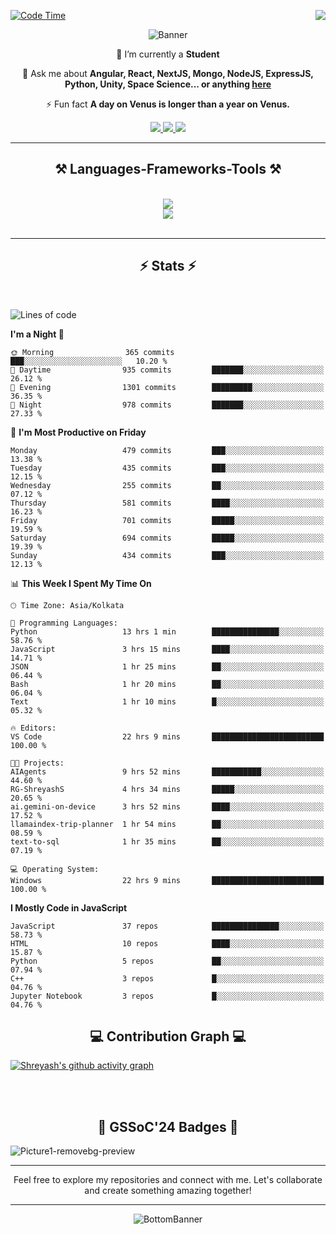 <div>
 
<img align="right" src="https://visitor-badge.laobi.icu/badge?page_id=shreyash3087.shreyash3087" />

 [![Code Time](https://wakatime.com/badge/user/cd5f70df-e644-46f4-a03b-e1ce78615131.svg)](https://wakatime.com/@cd5f70df-e644-46f4-a03b-e1ce78615131)
 
</div>


<div align="center">
 
![Banner](https://github.com/user-attachments/assets/fe33d289-b057-4d85-ad76-3103802aa9e1)

</div>


<div align="center">
 
 🔭 I’m currently a **Student** 

💬 Ask me about **Angular, React, NextJS, Mongo, NodeJS, ExpressJS, Python, Unity, Space Science... or anything [here](https://github.com/shreyash3087/shreyash3087/issues)**

⚡ Fun fact **A day on Venus is longer than a year on Venus.**

</div>
 
<div align="center"> 
  <a href="mailto:shreyash3087@gmail.com">
    <img src="https://img.shields.io/badge/Gmail-333333?style=for-the-badge&logo=gmail&logoColor=red" />
  </a>
  <a href="https://www.linkedin.com/in/shreyash-srivastava-1a1161280" target="_blank">
    <img src="https://img.shields.io/badge/LinkedIn-0077B5?style=for-the-badge&logo=linkedin&logoColor=white" target="_blank" />
  </a>
  <a href="https://github.com/shreyash3087" target="_blank">
     <img src="https://img.shields.io/badge/Github-FF5722?style=for-the-badge&logo=github&logoColor=white" target="_blank" />
  </a>
</div>
<hr/>
 
<h2 align="center">⚒️ Languages-Frameworks-Tools ⚒️</h2>
<br/>
<div align="center">
    <img src="https://skillicons.dev/icons?i=react,bootstrap,html,css,vscode,github,figma,cpp,vercel,netlify" /><br>
    <img src="https://skillicons.dev/icons?i=tailwind,git,nodejs,python,javascript,typescript,express,firebase,mongodb,nextjs,unity,azure,blender" /><br>
</div>

<br/>
<hr/>

<h2 align="center">⚡ Stats ⚡</h2>

<br>
<div>
 
 
<!--START_SECTION:waka-->
![Lines of code](https://img.shields.io/badge/From%20Hello%20World%20I%27ve%20Written-4.2%20million%20lines%20of%20code-blue)

**I'm a Night 🦉** 

```text
🌞 Morning                365 commits         ███░░░░░░░░░░░░░░░░░░░░░░   10.20 % 
🌆 Daytime                935 commits         ███████░░░░░░░░░░░░░░░░░░   26.12 % 
🌃 Evening                1301 commits        █████████░░░░░░░░░░░░░░░░   36.35 % 
🌙 Night                  978 commits         ███████░░░░░░░░░░░░░░░░░░   27.33 % 
```
📅 **I'm Most Productive on Friday** 

```text
Monday                   479 commits         ███░░░░░░░░░░░░░░░░░░░░░░   13.38 % 
Tuesday                  435 commits         ███░░░░░░░░░░░░░░░░░░░░░░   12.15 % 
Wednesday                255 commits         ██░░░░░░░░░░░░░░░░░░░░░░░   07.12 % 
Thursday                 581 commits         ████░░░░░░░░░░░░░░░░░░░░░   16.23 % 
Friday                   701 commits         █████░░░░░░░░░░░░░░░░░░░░   19.59 % 
Saturday                 694 commits         █████░░░░░░░░░░░░░░░░░░░░   19.39 % 
Sunday                   434 commits         ███░░░░░░░░░░░░░░░░░░░░░░   12.13 % 
```


📊 **This Week I Spent My Time On** 

```text
🕑︎ Time Zone: Asia/Kolkata

💬 Programming Languages: 
Python                   13 hrs 1 min        ███████████████░░░░░░░░░░   58.76 % 
JavaScript               3 hrs 15 mins       ████░░░░░░░░░░░░░░░░░░░░░   14.71 % 
JSON                     1 hr 25 mins        ██░░░░░░░░░░░░░░░░░░░░░░░   06.44 % 
Bash                     1 hr 20 mins        ██░░░░░░░░░░░░░░░░░░░░░░░   06.04 % 
Text                     1 hr 10 mins        █░░░░░░░░░░░░░░░░░░░░░░░░   05.32 % 

🔥 Editors: 
VS Code                  22 hrs 9 mins       █████████████████████████   100.00 % 

🐱‍💻 Projects: 
AIAgents                 9 hrs 52 mins       ███████████░░░░░░░░░░░░░░   44.60 % 
RG-ShreyashS             4 hrs 34 mins       █████░░░░░░░░░░░░░░░░░░░░   20.65 % 
ai.gemini-on-device      3 hrs 52 mins       ████░░░░░░░░░░░░░░░░░░░░░   17.52 % 
llamaindex-trip-planner  1 hr 54 mins        ██░░░░░░░░░░░░░░░░░░░░░░░   08.59 % 
text-to-sql              1 hr 35 mins        ██░░░░░░░░░░░░░░░░░░░░░░░   07.19 % 

💻 Operating System: 
Windows                  22 hrs 9 mins       █████████████████████████   100.00 % 
```

**I Mostly Code in JavaScript** 

```text
JavaScript               37 repos            ███████████████░░░░░░░░░░   58.73 % 
HTML                     10 repos            ████░░░░░░░░░░░░░░░░░░░░░   15.87 % 
Python                   5 repos             ██░░░░░░░░░░░░░░░░░░░░░░░   07.94 % 
C++                      3 repos             █░░░░░░░░░░░░░░░░░░░░░░░░   04.76 % 
Jupyter Notebook         3 repos             █░░░░░░░░░░░░░░░░░░░░░░░░   04.76 % 
```




<!--END_SECTION:waka-->

</div>

<div>
  <div align="center" ><h2 align="center">💻 Contribution Graph 💻</h2></div>
 
  [![Shreyash's github activity graph](https://github-readme-activity-graph.vercel.app/graph?username=shreyash3087&hide_border=true&theme=github)](https://github.com/ashutosh00710/github-readme-activity-graph)
 
</div>

<br/><br/>

<h2 align="center">🔰 GSSoC'24 Badges 🔰</h2>

![Picture1-removebg-preview](https://github.com/user-attachments/assets/4ece96a5-043a-44df-b51b-40738d3603ff)

<div align="center"> 
  <hr/>
  Feel free to explore my repositories and connect with me. Let's collaborate and create something amazing together!
  <hr/>
</div>

<div align="center">
 
![BottomBanner](https://github.com/user-attachments/assets/7afe064f-9b9f-401d-bec1-35c8625bb3dc)

</div>

